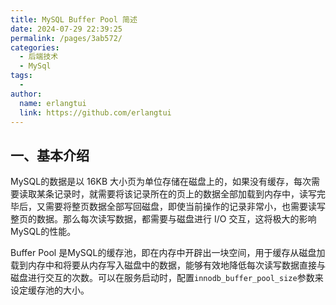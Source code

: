 ```yaml
---
title: MySQL Buffer Pool 简述
date: 2024-07-29 22:39:25
permalink: /pages/3ab572/
categories:
  - 后端技术
  - MySql
tags:
  - 
author: 
  name: erlangtui
  link: https://github.com/erlangtui
---
```


## 一、基本介绍

MySQL的数据是以 16KB 大小页为单位存储在磁盘上的，如果没有缓存，每次需要读取某条记录时，就需要将该记录所在的页上的数据全部加载到内存中，读写完毕后，又需要将整页数据全部写回磁盘，即使当前操作的记录非常小，也需要读写整页的数据。那么每次读写数据，都需要与磁盘进行 I/O 交互，这将极大的影响MySQL的性能。

Buffer Pool 是MySQL的缓存池，即在内存中开辟出一块空间，用于缓存从磁盘加载到内存中和将要从内存写入磁盘中的数据，能够有效地降低每次读写数据直接与磁盘进行交互的次数。可以在服务启动时，配置`innodb_buffer_pool_size`参数来设定缓存池的大小。

